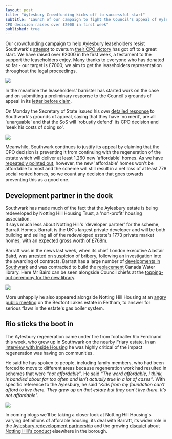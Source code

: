 ```yaml
---
layout: post
title: "Aylesbury Crowdfunding kicks off to successful start"
subtitle: "Launch of our campaign to fight the Council's appeal of Aylesbury 
CPO decision raises over £2000 in first week"
published: true
---
```

Our [crowdfunding 
campaign](https://www.gofundme.com/aylesbury-the-right-to-a-community-2uefgf2s) 
to help Aylesbury leaseholders resist Southwark's 
[attempt](http://35percent.org/2016-09-26-council-appeals-aylesbury-cpo-decision/) 
to overturn [their CPO 
victory](http://35percent.org/2016-09-18-aylesbury-compulsory-purchase-order-rejected/)
has got off to a great start. We have raised over £2000 in the first week, a testament to the support the leaseholders enjoy. Many thanks to everyone who has donated so far - our target is £7000; we aim to get the leaseholders representation throughout the legal proceedings.

![](http://35percent.org/img/gfmscreenshot.png)

In the meantime the leaseholders' barrister has started work on the case and on 
submitting a preliminary response to the Council's grounds of appeal in its 
[letter before 
claim](http://35percent.org/img/20161007_Secretary_of_State_Aylesbury_CPO.pdf). 

On Monday the Secretary of State issued his own [detailed 
response](/img/SoSresponsetoLbC.pdf) to Southwark's grounds of appeal, saying 
that they have 'no merit', are all 'unarguable' and that the SoS will 'robustly 
defend' its CPO decision and 'seek his costs of doing so'.

![](http://35percent.org/img/SoSresponsetoLbC.png)

Meanwhile, Southwark continues to justify its appeal by claiming that the CPO 
decision is preventing it from continuing with the regeneration of the estate 
which will deliver at least 1,260 new 'affordable' homes. As we have 
[repeatedly pointed 
out](http://35percent.org/2016-09-26-council-appeals-aylesbury-cpo-decision/), 
however, the new 'affordable' homes won't be affordable to most and the scheme 
will still result in a net loss of at least 778 social rented homes, so we 
count any decision that goes towards preventing this as a good one.

## Development partner in the dock
Southwark has made much of the fact that the Aylesbury estate is being 
redeveloped by Notting Hill Housing Trust, a 'non-profit' housing association.  
It says much less about Notting Hill's 'developer partner' for the scheme, 
Barratt Homes. Barratt is the UK's largest private developer and will be both 
building and selling all of the redeveloped estate's 1773 private market homes, 
with an [expected gross worth of £768m.](http://35percent.org/img/document.pdf) 

Barratt was in the news last week, when its chief London executive Alastair 
Baird, was 
[arrested](https://www.theguardian.com/business/2016/oct/19/barratt-executive-arrested-internal-inquiry-alastair-baird) 
on suspicion of bribery, following an investigation into the awarding of 
contracts. Barratt has a large number of [developments in 
Southwark](http://35percent.org/2015-09-14-barratt-conquers-southwark/) and was 
contracted to build the [replacement](http://35percent.org/auctions#libraries) 
Canada Water library.  Here Mr Baird can be seen alongside Council chiefs at 
the [topping-out ceremony for
the new library](http://www.southwark.gov.uk/news/article/146/new_iconic_southwark_building_emerges).

![](http://35percent.org/img/cwltoppingout.png)

More unhappily he also appeared alongside Notting Hill Housing at an [angry 
public 
meeting](http://www.insidehousing.co.uk/residents-anger-set-to-force-sub-let-u-turn/6504705.article) 
on the Bedfont Lakes estate in Feltham, to answer for serious flaws in the 
estate's gas boiler system.

## Rio sticks the boot in
The Aylesbury regeneration came under fire from footballer Rio Ferdinand this 
week, who grew up in Southwark on the nearby Friary estate. In an [interview 
with Inside 
Housing](http://www.insidehousing.co.uk/news/news-by-region/london/rio-ferdinand-criticises-unaffordable-regeneration-schemes/7017357.article) 
he was highly critical of the impact regeneration was having on communities.  

He said he has spoken to people, including family members, who had been forced 
to move to different areas because regeneration work had resulted in schemes 
that were _“not affordable”_. He said _“The word affordable, I think, is 
bandied about far too often and isn’t actually true in a lot of cases”_. With 
specific reference to the Aylesbury, he said _“Kids from my foundation can’t 
afford to live there.  They grew up on that estate but they can’t live there. 
It’s not affordable"._

![](http://35percent.org/img/rio.jpg)

In coming blogs we'll be taking a closer look at Notting Hill Housing's varying 
definitions of afforable housing, its deal with Barratt, its wider role in the 
[Aylesbury redevelopment 
partnership](https://www.whatdotheyknow.com/request/aylesbury_estate_development_par#outgoing-591461) 
and the growing 
[disquiet](https://twitter.com/coyleneil/status/787588742366232576) about 
[Notting Hill's 
conduct](http://www.southwarknews.co.uk/news/housing-association-slammed-nightmare-scenario-eviction-threat-bermondseys-st-james-estate/) 
elsewhere in the borough.


